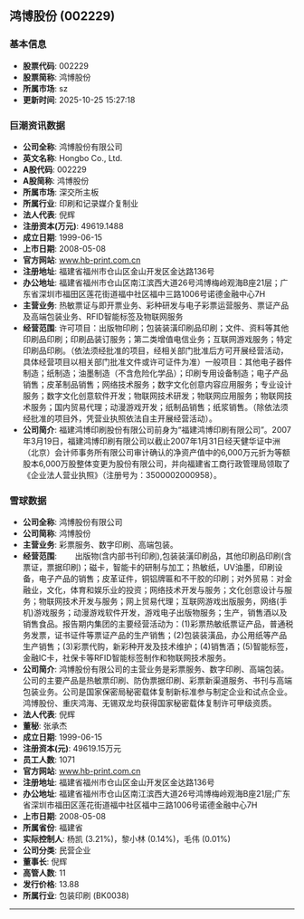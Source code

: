 ## 鸿博股份 (002229)

### 基本信息

- **股票代码**: 002229
- **股票简称**: 鸿博股份
- **所属市场**: sz
- **更新时间**: 2025-10-25 15:27:18

### 巨潮资讯数据

- **公司全称**: 鸿博股份有限公司
- **英文名称**: Hongbo Co., Ltd.
- **A股代码**: 002229
- **A股简称**: 鸿博股份
- **所属市场**: 深交所主板
- **所属行业**: 印刷和记录媒介复制业
- **法人代表**: 倪辉
- **注册资本(万元)**: 49619.1488
- **成立日期**: 1999-06-15
- **上市日期**: 2008-05-08
- **官方网站**: www.hb-print.com.cn
- **注册地址**: 福建省福州市仓山区金山开发区金达路136号
- **办公地址**: 福建省福州市仓山区南江滨西大道26号鸿博梅岭观海B座21层；广东省深圳市福田区莲花街道福中社区福中三路1006号诺德金融中心7H
- **主营业务**: 热敏票证与即开票业务、彩种研发与电子彩票运营服务、票证产品及高端包装业务、RFID智能标签及物联网服务
- **经营范围**: 许可项目：出版物印刷；包装装潢印刷品印刷；文件、资料等其他印刷品印刷；印刷品装订服务；第二类增值电信业务；互联网游戏服务；特定印刷品印刷。（依法须经批准的项目，经相关部门批准后方可开展经营活动，具体经营项目以相关部门批准文件或许可证件为准）一般项目：其他电子器件制造；纸制造；油墨制造（不含危险化学品）；印刷专用设备制造；电子产品销售；皮革制品销售；网络技术服务；数字文化创意内容应用服务；专业设计服务；数字文化创意软件开发；物联网技术研发；物联网应用服务；物联网技术服务；国内贸易代理；动漫游戏开发；纸制品销售；纸浆销售。（除依法须经批准的项目外，凭营业执照依法自主开展经营活动）。
- **公司简介**: 福建鸿博印刷股份有限公司前身为“福建鸿博印刷有限公司”。2007年3月19日，福建鸿博印刷有限公司以截止2007年1月31日经天健华证中洲（北京）会计师事务所有限公司审计确认的净资产值中的6,000万元折为等额股本6,000万股整体变更为股份有限公司，并向福建省工商行政管理局领取了《企业法人营业执照》（注册号为：3500002000958）。

### 雪球数据

- **公司全称**: 鸿博股份有限公司
- **公司简称**: 鸿博股份
- **主营业务**: 彩票服务、数字印刷、高端包装。
- **经营范围**: 　　出版物(含内部书刊印刷),包装装潢印刷品，其他印刷品印刷(含票证，票据印刷)；磁卡，智能卡的研制与加工；热敏纸，UV油墨，印刷设备，电子产品的销售；皮革证件，铜铝牌匾和不干胶的印刷；对外贸易：对金融业，文化，体育和娱乐业的投资；网络技术开发与服务；文化创意设计与服务；物联网技术开发与服务；网上贸易代理；互联网游戏出版服务，网络(手机)游戏服务；动漫游戏软件开发，游戏电子出版物服务；生产，销售酒以及销售食品。报告期内集团的主要经营活动为：(1)彩票热敏纸票证产品，普通税务发票，证书证件等票证产品的生产销售；(2)包装装潢品，办公用纸等产品生产销售；(3)彩票代购，新彩种开发及技术维护；(4)销售酒；(5)智能标签，金融IC卡，社保卡等RFID智能标签制作和物联网技术服务。
- **公司简介**: 鸿博股份有限公司的主营业务是彩票服务、数字印刷、高端包装。公司的主要产品是热敏票印刷、防伪票据印刷、彩票新渠道服务、书刊与高端包装业务。公司是国家保密局秘密载体复制新标准参与制定企业和试点企业。鸿博股份、重庆鸿海、无锡双龙均获得国家秘密载体复制许可甲级资质。
- **法人代表**: 倪辉
- **董秘**: 张承杰
- **成立日期**: 1999-06-15
- **注册资本(元)**: 49619.15万元
- **员工人数**: 1071
- **官方网站**: www.hb-print.com.cn
- **注册地址**: 福建省福州市仓山区金山开发区金达路136号
- **办公地址**: 福建省福州市仓山区南江滨西大道26号鸿博梅岭观海B座21层;广东省深圳市福田区莲花街道福中社区福中三路1006号诺德金融中心7H
- **上市日期**: 2008-05-08
- **所属省份**: 福建省
- **实际控制人**: 杨凯 (3.21%)，黎小林 (0.14%)，毛伟 (0.01%)
- **公司分类**: 民营企业
- **董事长**: 倪辉
- **高管人数**: 11
- **发行价格**: 13.88
- **所属行业**: 包装印刷 (BK0038)

---